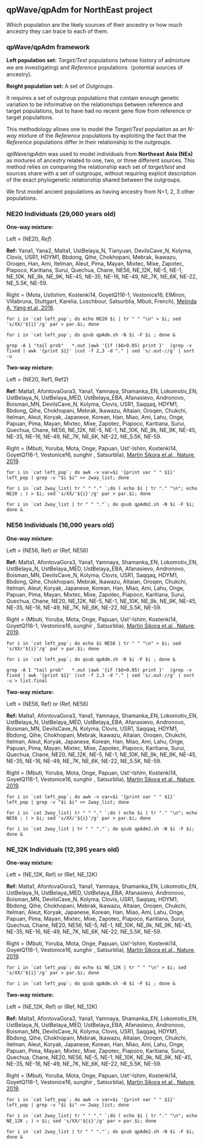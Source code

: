 ## qpWave/qpAdm for NorthEast project

Which population are the likely sources of their ancestry or how
much ancestry they can trace to each of them.

### qpWave/qpAdm framework
**Left population set:** *Target/Test* populations (whose history of admixture we are investigating) and *Reference* populations（potential sources of ancestry).


**Reight population set:** A set of *Outgroups*.

It requires a set of outgroup populations that contain enough genetic variation
to be informative on the relationships between reference and target populations, but to have had no recent gene flow from reference
or target populations.


This methodology allows one to model the *Target/Test* population as an *N-way* mixture of the *Reference* populations by exploiting the fact that the *Reference* populations differ in their relationship to the *outgroups*.

qpWave/qpAdm was used to model individuals from **Northeast Asia (NEs)** as mixtures of ancestry related to one, two, or three different sources. This method relies on comparing the relationship each set of *target/test* and sources share with a set of outgroups, without requiring explicit description of the exact phylogenetic relationship shared between the outgroups.

We first model ancient populations as having ancestry from N=1, 2, 3 other populations.


### NE20 Individuals (29,060 years old)

**One-way mixture:**

Left = (NE20, *Ref*)

**Ref:**
Yana1,
Yana2,
Malta1,
UstBelaya_N,
Tianyuan,
DevilsCave_N,
Kolyma,
Clovis,
USR1,
HDYM1,
Bbdong,
Qihe,
Chokhopani,
Mebrak,
Ikawazu,
Oroqen,
Han,
Ami,
Itelman,
Aleut,
Pima,
Mayan,
Mixtec,
Mixe,
Zapotec,
Piapoco,
Karitiana,
Surui,
Quechua,
Chane,
NE56,
NE_12K,
NE-5,
NE-1,
NE_10K,
NE_9k,
NE_9K,
NE-45,
NE-35,
NE-16,
NE-49,
NE_7K,
NE_6K,
NE-22,
NE_5.5K,
NE-59.


Right = (Mota, UstIshim, Kostenki14, GoyetQ116-1, Vestonice16, ElMiron, Villabruna, Stuttgart, Karelia, Loschbour, Satsurblia, Mbuti, French), [Melinda A. Yang et.al.,2016](https://www.cell.com/current-biology/pdfExtended/S0960-9822(17)31195-8).


```
for i in `cat left_pop`; do echo NE20 $i | tr " " "\n" > $i; sed 's/XX/'${i}'/g' par > par.$i; done
```


```
for i in `cat left_pop`; do qsub qpAdm.sh -N $i -F $i ; done &
```

```
grep -A 1 "tail prob"   *.out |awk '{if ($6>0.05) print }'  |grep -v fixed | awk '{print $1}' |cut -f 2,3 -d "." | sed 's/.out-//g' | sort -u
```
**Two-way mixture:**

Left = (NE20, Ref1, Ref2)

**Ref:** Malta1,
AfontovaGora3,
Yana1,
Yamnaya,
Shamanka_EN,
Lokomotiv_EN,
UstBelaya_N,
UstBelaya_MED,
UstBelaya_EBA,
Afanasievo,
Andronovo,
Boisman_MN,
DevilsCave_N,
Kolyma,
Clovis,
USR1,
Saqqaq,
HDYM1,
Bbdong,
Qihe,
Chokhopani,
Mebrak,
Ikawazu,
Altaian,
Oroqen,
Chukchi,
Itelman,
Aleut,
Koryak,
Japanese,
Korean,
Han,
Miao,
Ami,
Lahu,
Onge,
Papuan,
Pima,
Mayan,
Mixtec,
Mixe,
Zapotec,
Piapoco,
Karitiana,
Surui,
Quechua,
Chane,
NE56,
NE_12K,
NE-5,
NE-1,
NE_10K,
NE_9k,
NE_9K,
NE-45,
NE-35,
NE-16,
NE-49,
NE_7K,
NE_6K,
NE-22,
NE_5.5K,
NE-59.

Right = (Mbuti, Yoruba, Mota, Onge, Papuan, Ust’-Ishim, Kostenki14, GoyetQ116-1, Vestonice16, sunghir , Satsurblia), [Martin Sikora et.al., Nature, 2019](https://www.nature.com/articles/s41586-019-1279-z).


```
for i in `cat left_pop`; do awk -v var=$i '{print var " " $1}' left_pop | grep -v "$i $i" >> 2way_list; done
```


```
for i in `cat 2way_list| tr " " "." `;do ( echo $i | tr "." "\n"; echo NE20 ; ) > $i; sed 's/XX/'${i}'/g' par > par.$i; done

```


```
for i in `cat 2way_list | tr " " "."`; do qsub qpAdm2.sh -N $i -F $i; done &
```



### NE56 Individuals (16,090 years old)

**One-way mixture:**

Left = (NE56, Ref) or (Ref, NE56)

**Ref:** Malta1, AfontovaGora3, Yana1, Yamnaya, Shamanka_EN, Lokomotiv_EN, UstBelaya_N, UstBelaya_MED, UstBelaya_EBA, Afanasievo, Andronovo, Boisman_MN, DevilsCave_N, Kolyma, Clovis, USR1, Saqqaq, HDYM1, Bbdong, Qihe, Chokhopani, Mebrak, Ikawazu, Altaian, Oroqen, Chukchi, Itelman, Aleut, Koryak, Japanese, Korean, Han, Miao, Ami, Lahu, Onge, Papuan, Pima, Mayan, Mixtec, Mixe, Zapotec, Piapoco, Karitiana, Surui, Quechua, Chane, NE20, NE_12K, NE-5, NE-1, NE_10K, NE_9k, NE_9K, NE-45, NE-35, NE-16, NE-49, NE_7K, NE_6K, NE-22, NE_5.5K, NE-59.

Right = (Mbuti, Yoruba, Mota, Onge, Papuan, Ust’-Ishim, Kostenki14, GoyetQ116-1, Vestonice16, sunghir , Satsurblia), [Martin Sikora et.al., Nature, 2019](https://www.nature.com/articles/s41586-019-1279-z).



```
for i in `cat left_pop`; do echo $i NE56 | tr " " "\n" > $i; sed 's/XX/'${i}'/g' par > par.$i; done
```


```
for i in `cat left_pop`; do qsub qpAdm.sh -N $i -F $i ; done &
```

```
grep -A 1 "tail prob"   *.out |awk '{if ($6>0.05) print }'  |grep -v fixed | awk '{print $1}' |cut -f 2,3 -d "." | sed 's/.out-//g' | sort -u > list.final
```


**Two-way mixture:**

Left = (NE56, Ref) or (Ref, NE56)

**Ref:** Malta1, AfontovaGora3, Yana1, Yamnaya, Shamanka_EN, Lokomotiv_EN, UstBelaya_N, UstBelaya_MED, UstBelaya_EBA, Afanasievo, Andronovo, Boisman_MN, DevilsCave_N, Kolyma, Clovis, USR1, Saqqaq, HDYM1, Bbdong, Qihe, Chokhopani, Mebrak, Ikawazu, Altaian, Oroqen, Chukchi, Itelman, Aleut, Koryak, Japanese, Korean, Han, Miao, Ami, Lahu, Onge, Papuan, Pima, Mayan, Mixtec, Mixe, Zapotec, Piapoco, Karitiana, Surui, Quechua, Chane, NE20, NE_12K, NE-5, NE-1, NE_10K, NE_9k, NE_9K, NE-45, NE-35, NE-16, NE-49, NE_7K, NE_6K, NE-22, NE_5.5K, NE-59.

Right = (Mbuti, Yoruba, Mota, Onge, Papuan, Ust’-Ishim, Kostenki14, GoyetQ116-1, Vestonice16, sunghir , Satsurblia), [Martin Sikora et.al., Nature, 2019](https://www.nature.com/articles/s41586-019-1279-z).

```
for i in `cat left_pop`; do awk -v var=$i '{print var " " $1}' left_pop | grep -v "$i $i" >> 2way_list; done
```


```
for i in `cat 2way_list| tr " " "." `;do ( echo $i | tr "." "\n"; echo NE56 ; ) > $i; sed 's/XX/'${i}'/g' par > par.$i; done

```


```
for i in `cat 2way_list | tr " " "."`; do qsub qpAdm2.sh -N $i -F $i; done &
```




### NE_12K Individuals (12,395 years old)

**One-way mixture:**

Left = (NE_12K, Ref) or (Ref, NE_12K)

**Ref:** Malta1, AfontovaGora3, Yana1, Yamnaya, Shamanka_EN, Lokomotiv_EN, UstBelaya_N, UstBelaya_MED, UstBelaya_EBA, Afanasievo, Andronovo, Boisman_MN, DevilsCave_N, Kolyma, Clovis, USR1, Saqqaq, HDYM1, Bbdong, Qihe, Chokhopani, Mebrak, Ikawazu, Altaian, Oroqen, Chukchi, Itelman, Aleut, Koryak, Japanese, Korean, Han, Miao, Ami, Lahu, Onge, Papuan, Pima, Mayan, Mixtec, Mixe, Zapotec, Piapoco, Karitiana, Surui, Quechua, Chane, NE20, NE56, NE-5, NE-1, NE_10K, NE_9k, NE_9K, NE-45, NE-35, NE-16, NE-49, NE_7K, NE_6K, NE-22, NE_5.5K, NE-59.

Right = (Mbuti, Yoruba, Mota, Onge, Papuan, Ust’-Ishim, Kostenki14, GoyetQ116-1, Vestonice16, sunghir , Satsurblia), [Martin Sikora et.al., Nature, 2019](https://www.nature.com/articles/s41586-019-1279-z).



```
for i in `cat left_pop`; do echo $i NE_12K | tr " " "\n" > $i; sed 's/XX/'${i}'/g' par > par.$i; done
```


```
for i in `cat left_pop`; do qsub qpAdm.sh -N $i -F $i ; done &
```

**Two-way mixture:**

Left = (NE_12K, Ref) or (Ref, NE_12K)

**Ref:** Malta1, AfontovaGora3, Yana1, Yamnaya, Shamanka_EN, Lokomotiv_EN, UstBelaya_N, UstBelaya_MED, UstBelaya_EBA, Afanasievo, Andronovo, Boisman_MN, DevilsCave_N, Kolyma, Clovis, USR1, Saqqaq, HDYM1, Bbdong, Qihe, Chokhopani, Mebrak, Ikawazu, Altaian, Oroqen, Chukchi, Itelman, Aleut, Koryak, Japanese, Korean, Han, Miao, Ami, Lahu, Onge, Papuan, Pima, Mayan, Mixtec, Mixe, Zapotec, Piapoco, Karitiana, Surui, Quechua, Chane, NE20, NE56, NE-5, NE-1, NE_10K, NE_9k, NE_9K, NE-45, NE-35, NE-16, NE-49, NE_7K, NE_6K, NE-22, NE_5.5K, NE-59.

Right = (Mbuti, Yoruba, Mota, Onge, Papuan, Ust’-Ishim, Kostenki14, GoyetQ116-1, Vestonice16, sunghir , Satsurblia), [Martin Sikora et.al., Nature, 2019](https://www.nature.com/articles/s41586-019-1279-z).




```
for i in `cat left_pop`; do awk -v var=$i '{print var " " $1}' left_pop | grep -v "$i $i" >> 2way_list; done
```


```
for i in `cat 2way_list| tr " " "." `;do ( echo $i | tr "." "\n"; echo NE_12K ; ) > $i; sed 's/XX/'${i}'/g' par > par.$i; done

```


```
for i in `cat 2way_list | tr " " "."`; do qsub qpAdm2.sh -N $i -F $i; done &
```
